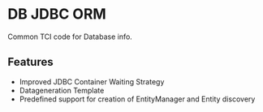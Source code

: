 # DB JDBC ORM

Common TCI code for Database info.

## Features
* Improved JDBC Container Waiting Strategy
* Datageneration Template
* Predefined support for creation of EntityManager and Entity discovery
